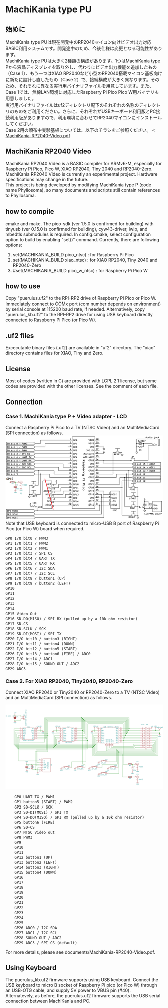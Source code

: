 # MachiKania type PU
## 始めに
MachiKania type PUは現在開発中のRP2040マイコン向けビデオ出力対応BASIC利用システムです。開発途中のため、今後仕様は変更となる可能性があります。  
MachiKania type PUは大きく2種類の構成があります。1つはMachiKania type Pから液晶ディスプレイを取り外し、代わりにビデオ出力機能を追加したもの（Case 1）、もう一つはXIAO RP2040など小型のRP2040搭載マイコン基板向けに新たに設計し直したもの（Case 2）で、接続構成が大きく異なります。そのため、それぞれに異なる実行用バイナリファイルを用意しています。また、Case 1では、無線LAN環境に対応したRaspberry Pi Pico Pico W用バイナリも用意しました。  
実行用バイナリファイルはuf2ディレクトリ配下のそれぞれの名称のディレクトリのものをご利用ください。さらに、それぞれがUSBキーボード利用版とPC接続利用版がありますので、利用環境に合わせてRP2040マイコンにインストールしてください。  
Case 2用の頒布中実験基板については、以下のチラシをご参照ください。  < <a href="./documents/MachiKania-RP2040-Video.pdf">MachiKania-RP2040-Video.pdf</a>

## MachiKania RP2040 Video
MachiKania RP2040 Video is a BASIC compiler for ARMv6-M, especially for Raspberry Pi Pico, Pico W, XIAO RP2040, Tiny 2040 and RP2040-Zero.  
MachiKania RP2040 Video is currently an experimental project. Hardware specifications may change in the future.  
This project is being developed by modifying MachiKania type P (code name Phyllosoma), so many documents and scripts still contain references to Phyllosoma.

## how to compile
cmake and make. The pico-sdk (ver 1.5.0 is confirmed for building) with tinyusb (ver 0.15.0 is confirmed for building), cyw43-driver, lwip, and mbedtls submodules is required. In config.cmake, select configuration option to build by enabling "set()" command. Currently, there are following options:  
  
1. set(MACHIKANIA_BUILD pico_ntsc) : for Raspberry Pi Pico
2. set(MACHIKANIA_BUILD xiao_ntsc) : for XIAO RP2040, Tiny 2040 and RP2040-Zero
3. #set(MACHIKANIA_BUILD pico_w_ntsc) : for Raspberry Pi Pico W

## how to use
Copy "puerulus.uf2" to the RPI-RP2 drive of Raspberry Pi Pico or Pico W. Immediately connect to COMx port (com number depends on environment) by serial console at 115200 baud rate, if needed. Alternatively, copy "puerulus_kb.uf2" to the RPI-RP2 drive for using USB keyboard directly connected to Raspberry Pi Pico (or Pico W).
  
## .uf2 files
Excecutable binary files (.uf2) are available in "uf2" directory. The "xiao" directory contains files for XIAO, Tiny and Zero.  

## License
Most of codes (written in C) are provided with LGPL 2.1 license, but some codes are provided with the other licenses. See the comment of each file.

## Connection
### Case 1. MachiKania type P + Video adapter - LCD
Connect a Raspberry Pi Pico to a TV (NTSC Video) and an MultiMediaCard (SPI connection) as follows.
![schematic.png](documents/shematic.png)  
Note that USB keyboard is connected to micro-USB B port of Raspberry Pi Pico (or Pico W) board when required.

```console
GP0 I/O bit0 / PWM3
GP1 I/O bit1 / PWM2
GP2 I/O bit2 / PWM1
GP3 I/O bit3 / SPI CS
GP4 I/O bit4 / UART TX
GP5 I/O bit5 / UART RX
GP6 I/O bit6 / I2C SDA
GP7 I/O bit7 / I2C SCL
GP8 I/O bit8 / button1 (UP)
GP9 I/O bit9 / button2 (LEFT)
GP10 
GP11 
GP12 
GP13 
GP14 
GP15 Video Out
GP16 SD-DO(MISO) / SPI RX (pulled up by a 10k ohm resistor)
GP17 SD-CS
GP18 SD-SCLK / SCK
GP19 SD-DI(MOSI) / SPI TX
GP20 I/O bit10 / button3 (RIGHT)
GP21 I/O bit11 / button4 (DOWN)
GP22 I/O bit12 / button5 (START)
GP26 I/O bit13 / button6 (FIRE) / ADC0
GP27 I/O bit14 / ADC1
GP28 I/O bit15 / SOUND OUT / ADC2
GP29 ADC3
```
  
### Case 2. For XIAO RP2040, Tiny2040, RP2040-Zero
Connect XIAO RP2040 or Tiny2040 or RP2040-Zero to a TV (NTSC Video) and an MultiMediaCard (SPI connection) as follows.

![schematic_xiao.png](documents/schematic_xiao.png)  
```console
	GP0 UART TX / PWM1
	GP1 button5 (START) / PWM2
	GP2 SD-SCLK / SCK
	GP3 SD-DI(MOSI) / SPI TX
	GP4 SD-DO(MISO) / SPI RX (pulled up by a 10k ohm resistor)
	GP5 button6 (FIRE)
	GP6 SD-CS
	GP7 NTSC Video out
	GP8 PWM3
	GP9
	GP10
	GP11
	GP12 button1 (UP)
	GP13 button2 (LEFT)
	GP14 button3 (RIGHT)
	GP15 button4 (DOWN)
	GP16
	GP17
	GP18
	GP19
	GP20
	GP21
	GP22
	GP23
	GP24
	GP25
	GP26 ADC0 / I2C SDA
	GP27 ADC1 / I2C SCL
	GP28 SOUND OUT / ADC2
	GP29 ADC3 / SPI CS (default)
```
For more details, please see documents/MachiKania-RP2040-Video.pdf.

## Using Keyboard
The puerulus_kb.uf2 firmware supports using USB keyboard. Connect the USB keyboard to micro B socket of Raspberry Pi pico (or Pico W) through an USB-OTG cable, and supply 5V power to VBUS pin (#40).  
Alternatevely, as before, the puerulus.uf2 firmware supports the USB serial connection between MachiKania and PC.
